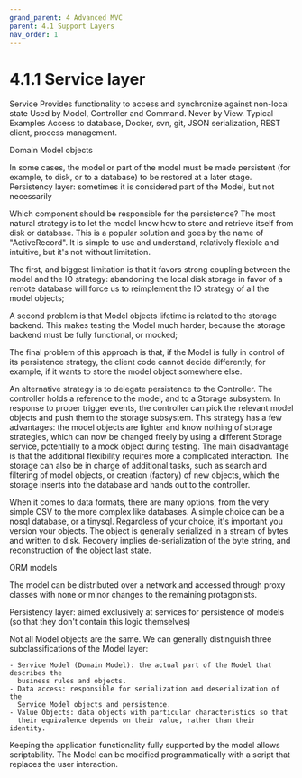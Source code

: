 ```yaml
---
grand_parent: 4 Advanced MVC
parent: 4.1 Support Layers
nav_order: 1
---
```

# 4.1.1 Service layer

Service
Provides functionality to access and synchronize against non-local state
Used by Model, Controller and Command. Never by View.
Typical Examples
Access to database, Docker, svn, git,
JSON serialization, REST client, process management.


 Domain Model objects 

In some cases, the model or part of the model must be made persistent (for
example, to disk, or to a database) to be restored at a later stage.
Persistency layer: sometimes it is considered part of the Model, but not necessarily



Which component should be
responsible for the persistence?  The most natural strategy is to let the model
know how to store and retrieve itself from disk or database.  This is a popular
solution and goes by the name of "ActiveRecord". It is simple to use and
understand, relatively flexible and intuitive, but it's not without limitation.

The first, and biggest limitation is that it favors strong coupling between the
model and the IO strategy: abandoning the local disk storage in favor of a
remote database will force us to reimplement the IO strategy of all the model
objects; 

A second problem is that Model objects lifetime is related to the storage
backend. This makes testing the Model much harder, because the storage backend
must be fully functional, or mocked; 

The final problem of this approach is that, if the Model is fully in control of
its persistence strategy, the client code cannot decide differently, for
example, if it wants to  store the model object somewhere else.  

An alternative strategy is to delegate persistence to the Controller. The
controller holds a reference to the model, and to a Storage subsystem. In
response to proper trigger events, the controller can pick the relevant model
objects and push them to the storage subsystem. This strategy has a few
advantages: the model objects are lighter and know nothing of storage
strategies, which can now be changed freely by using a different Storage
service, potentially to a mock object during testing. The main disadvantage is
that the additional flexibility requires more a complicated interaction.  The
storage can also be in charge of additional tasks, such as search and filtering
of model objects, or creation (factory) of new objects, which the storage
inserts into the database and hands out to the controller.

When it comes to data formats, there are many options, from the very simple CSV
to the more complex like databases. A simple choice can be a nosql database, or
a tinysql. Regardless of your choice, it's important you version your objects.
The object is generally serialized in a stream of bytes and written to disk.
Recovery implies de-serialization of the byte string, and reconstruction of
the object last state.

ORM models



The model can be distributed over a network and accessed through proxy classes
with none or minor changes to the remaining protagonists. 

Persistency layer: aimed exclusively at services for persistence of models
(so that they don't contain this logic themselves)

Not all Model objects are the same. We can generally distinguish three subclassifications
of the Model layer:

    - Service Model (Domain Model): the actual part of the Model that describes the
      business rules and objects.
    - Data access: responsible for serialization and deserialization of the
      Service Model objects and persistence.
    - Value Objects: data objects with particular characteristics so that
      their equivalence depends on their value, rather than their identity.

Keeping the application functionality fully supported by the model allows scriptability.
The Model can be modified programmatically with a script that replaces the user interaction.
